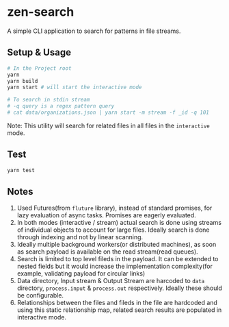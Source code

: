 # zen-search

A simple CLI application to search for patterns in file streams.

## Setup & Usage

```bash
# In the Project root
yarn
yarn build
yarn start # will start the interactive mode

# To search in stdin stream
# -q query is a regex pattern query
# cat data/organizations.json | yarn start -m stream -f _id -q 101
```

Note: This utility will search for related files in all files in the `interactive` mode.

## Test

```sh
yarn test
```

## Notes

1. Used Futures(from `fluture` library), instead of standard promises, for lazy evaluation of async tasks. Promises are eagerly evaluated.
2. In both modes (interactive / stream) actual search is done using streams of individual objects to account for large files. Ideally search is done through indexing and not by linear scanning.
3. Ideally multiple background workers(or distributed machines), as soon as search payload is available on the read stream(read queues).
4. Search is limited to top level fileds in the payload. It can be extended to nested fields but it would increase the implementation complexity(for example, validating payload for circular links)
5. Data directory, Input stream & Output Stream are harcoded to `data` directory, `process.input` & `process.out` respectively. Ideally these should be configurable.
6. Relationships between the files and fileds in the file are hardcoded and using this static relationship map, related search results are populated in interactive mode.
